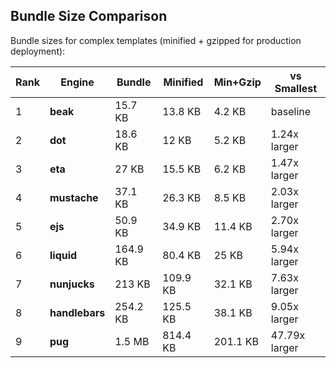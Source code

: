 ## Bundle Size Comparison

Bundle sizes for complex templates (minified + gzipped for production deployment):

| Rank | Engine | Bundle | Minified | Min+Gzip | vs Smallest |
|------|--------|--------|----------|----------|-------------|
| 1 | **beak** | 15.7 KB | 13.8 KB | 4.2 KB | baseline |
| 2 | **dot** | 18.6 KB | 12 KB | 5.2 KB | 1.24x larger |
| 3 | **eta** | 27 KB | 15.5 KB | 6.2 KB | 1.47x larger |
| 4 | **mustache** | 37.1 KB | 26.3 KB | 8.5 KB | 2.03x larger |
| 5 | **ejs** | 50.9 KB | 34.9 KB | 11.4 KB | 2.70x larger |
| 6 | **liquid** | 164.9 KB | 80.4 KB | 25 KB | 5.94x larger |
| 7 | **nunjucks** | 213 KB | 109.9 KB | 32.1 KB | 7.63x larger |
| 8 | **handlebars** | 254.2 KB | 125.5 KB | 38.1 KB | 9.05x larger |
| 9 | **pug** | 1.5 MB | 814.4 KB | 201.1 KB | 47.79x larger |
